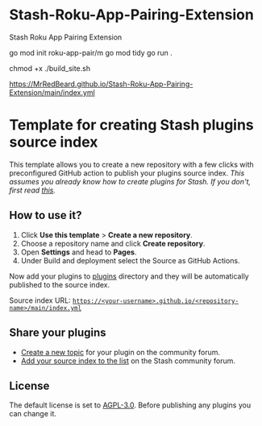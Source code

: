 # Stash-Roku-App-Pairing-Extension
Stash Roku App Pairing Extension

go mod init roku-app-pair/m
go mod tidy
go run .

chmod +x ./build_site.sh

https://MrRedBeard.github.io/Stash-Roku-App-Pairing-Extension/main/index.yml

# Template for creating Stash plugins source index

This template allows you to create a new repository with a few clicks with preconfigured GitHub action to publish your plugins source index. 
_This assumes you already know how to create plugins for Stash. If you don't, first read [this](https://docs.stashapp.cc/in-app-manual/plugins/#creating-plugins)._

## How to use it?

1. Click **Use this template** > **Create a new repository**. 
1. Choose a repository name and click **Create repository**.
1. Open **Settings** and head to **Pages**.
1. Under Build and deployment select the Source as GitHub Actions.

Now add your plugins to [plugins](/plugins) directory and they will be automatically published to the source index.

Source index URL: [`https://<your-username>.github.io/<repository-name>/main/index.yml`](https://<your-username>.github.io/<repository-name>/main/index.yml)

## Share your plugins

- [Create a new topic](https://discourse.stashapp.cc/t/-/33) for your plugin on the community forum.
- [Add your source index to the list](https://discourse.stashapp.cc/t/-/122) on the Stash community forum.

## License

The default license is set to [AGPL-3.0](/LICENCE). Before publishing any plugins you can change it.